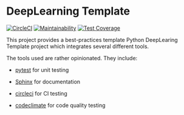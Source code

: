 # DeepLearning Template

[![CircleCI](https://circleci.com/gh/wbaek/deeplearning-template.svg?style=svg)](https://circleci.com/gh/wbaek/deeplearning-template)
[![Maintainability](https://api.codeclimate.com/v1/badges/58ff5b5c0b3e75c51880/maintainability)](https://codeclimate.com/github/wbaek/deeplearning-template/maintainability)
[![Test Coverage](https://api.codeclimate.com/v1/badges/58ff5b5c0b3e75c51880/test_coverage)](https://codeclimate.com/github/wbaek/deeplearning-template/test_coverage)


This project provides a best-practices template Python DeepLearing Template project which integrates several different tools.

The tools used are rather opinionated. They include:

* [pytest](http://pytest.org/latest/) for unit testing
* [Sphinx](http://sphinx-doc.org/) for documentation

* [circleci](https://circleci.com) for CI testing
* [codeclimate](https://codeclimate.com/) for code quality testing



